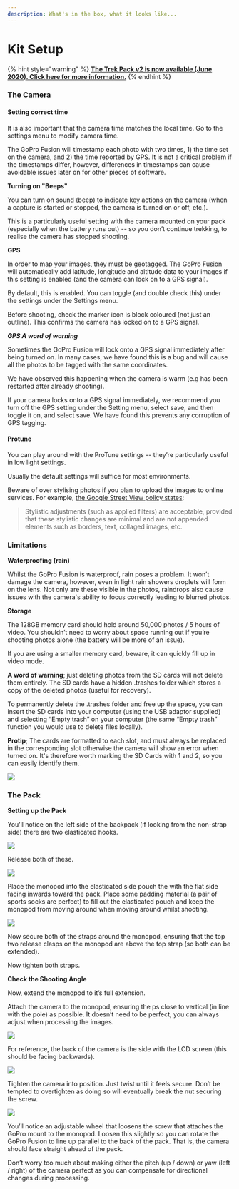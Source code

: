 ```yaml
---
description: What's in the box, what it looks like...
---
```


# Kit Setup

{% hint style="warning" %}
[**The Trek Pack v2 is now available (June 2020). Click here for more information.**](https://app.gitbook.com/@dgreenwood-trekview/s/trek-view/\~/drafts/-MGZS3QJdkKSR1bua7Ub/trek-pack/v2)**​**​
{% endhint %}

### The Camera

#### Setting correct time

It is also important that the camera time matches the local time. Go to the settings menu to modify camera time.

The GoPro Fusion will timestamp each photo with two times, 1) the time set on the camera, and 2) the time reported by GPS. It is not a critical problem if the timestamps differ, however, differences in timestamps can cause avoidable issues later on for other pieces of software.

**Turning on "Beeps"**

You can turn on sound (beep) to indicate key actions on the camera (when a capture is started or stopped, the camera is turned on or off, etc.).

This is a particularly useful setting with the camera mounted on your pack (especially when the battery runs out)  -- so you don’t continue trekking, to realise the camera has stopped shooting.&#x20;

**GPS**

In order to map your images, they must be geotagged. The GoPro Fusion will automatically add latitude, longitude and altitude data to your images if this setting is enabled (and the camera can lock on to a GPS signal).

By default, this is enabled. You can toggle (and double check this) under the settings under the Settings menu.

Before shooting, check the marker icon is block coloured (not just an outline). This confirms the camera has locked on to a GPS signal.

_**GPS A word of warning**_

Sometimes the GoPro Fusion will lock onto a GPS signal immediately after being turned on. In many cases, we have found this is a bug and will cause all the photos to be tagged with the same coordinates.

We have observed this happening when the camera is warm (e.g has been restarted after already shooting).

If your camera locks onto a GPS signal immediately, we recommend you turn off the GPS setting under the Setting menu, select save, and then toggle it on, and select save. We have found this prevents any corruption of GPS tagging.

#### Protune

You can play around with the ProTune settings -- they’re particularly useful in low light settings.

Usually the default settings will suffice for most environments.

Beware of over stylising photos if you plan to upload the images to online services. For example, [the Google Street View policy states](https://support.google.com/contributionpolicy/answer/7411351):

> Stylistic adjustments (such as applied filters) are acceptable, provided that these stylistic changes are minimal and are not appended elements such as borders, text, collaged images, etc.

### Limitations

**Waterproofing (rain)**

Whilst the GoPro Fusion is waterproof, rain poses a problem. It won’t damage the camera, however, even in light rain showers droplets will form on the lens. Not only are these visible in the photos, raindrops also cause issues with the camera's ability to focus correctly leading to blurred photos.

**Storage**

The 128GB memory card should hold around 50,000 photos / 5 hours of video. You shouldn’t need to worry about space running out if you’re shooting photos alone (the battery will be more of an issue).

If you are using a smaller memory card, beware, it can quickly fill up in video mode.

**A word of warning**; just deleting photos from the SD cards will not delete them entirely. The SD cards have a hidden .trashes folder which stores a copy of the deleted photos (useful for recovery).&#x20;

To permanently delete the .trashes folder and free up the space, you can insert the SD cards into your computer (using the USB adaptor supplied) and selecting “Empty trash” on your computer (the same “Empty trash” function you would use to delete files locally).

**Protip**; The cards are formatted to each slot, and must always be replaced in the corresponding slot otherwise the camera will show an error when turned on. It's therefore worth marking the SD Cards with 1 and 2, so you can easily identify them.

![](https://lh6.googleusercontent.com/l-dYxnDzY0B7UbucbcyYnlVq4nmGW28PCl8GbP8DGHY4-2qRc\_9oE3rbo2CvqLOYrQfxh-5S\_uwqeEJAiGTrUHB5cD5w80UmVdWamwf5hUquMtcsWKiVlJF8OSIsgh0JMspxLzIL)

### The Pack

**Setting up the Pack**

You’ll notice on the left side of the backpack (if looking from the non-strap side) there are two elasticated hooks.

![](https://lh3.googleusercontent.com/CzvSz7xHswZlvtCzwlVvQlQmufQlZUCfDv5rksMyfjEqYH0H-ctiJuqLdWGZP7xDV0ZekNuw8Zs9QB7X8Q31BKdl4QZac2UUttJPRRFMTp\_j8rOujztGO6N2dg-P\_u\_O7eiELoVW)

Release both of these.

![](https://lh3.googleusercontent.com/xI\_3KYNyxt2fWxf65CZ5g3\_siatlaShM4Qm1BWl5kebFCpWIQQPW2e1ELOZfPLa4Np3-4xuk8gpMkPR6x-Ps3ONSYYb2a3uKbxBriNj8K8itzE3lpf6zrRC0FNz5tyKSRc-6tcF8)

Place the monopod into the elasticated side pouch the with the flat side facing inwards toward the pack. Place some padding material (a pair of sports socks are perfect) to fill out the elasticated pouch and keep the monopod from moving around when moving around whilst shooting.

![](https://lh6.googleusercontent.com/JcpbmvgfjmIqviaH0maR0SlhwDLmizINFWAeq5Lrccp3CmKLwv4RGFPW-\_JjvIPk14\_OJzlGMVtoIuoZuN0XzSSvJJ4pUrgKicBnSgzkL-T9hZnSNMTYz-QXwCx7ih7BBgRpfCEy)

Now secure both of the straps around the monopod, ensuring that the top two release clasps on the monopod are above the top strap (so both can be extended).

Now tighten both straps.

**Check the Shooting Angle**

Now, extend the monopod to it’s full extension.

Attach the camera to the monopod, ensuring the ps close to vertical (in line with the pole) as possible. It doesn’t need to be perfect, you can always adjust when processing the images.

![](https://lh4.googleusercontent.com/ZciebnpcNs0bYQehcpp1v6P\_Tfx5bezfcgWledYc\_aidFl0CNEI0aG-cNrj-DBmhOSFXKRvn3AEJeDT2-IjQj5KunHbgUt5ufX4ksFxAbo7fDfS\_KIEIUTQN5xDwyi4UCrGeVYki)

For reference, the back of the camera is the side with the LCD screen (this should be facing backwards).

![](https://lh5.googleusercontent.com/i8hmH1l1MoKHhSfaoDHskck8CZxrU6czQuV-WZjfvTtEmJNZPemGNfFnFjcpdGNuHYAf4lJsPTEgylYIHwP4V36T\_g1Tnbw31DTqs9D015Owg0KC\_rRc5-G-lrta71NpF2-nHRLR)

Tighten the camera into position. Just twist until it feels secure. Don’t be tempted to overtighten as doing so will eventually break the nut securing the screw.

![](https://lh3.googleusercontent.com/q2LIS8ZW9Ehe7o6jAJG0mZZW06QGKkKKk4Uy6LVfML9epIns6nrmmpR9BHKnoyE1-0aNTHi2\_PcJqy0Bk60Vwel4o5cgDR5OAWXSet2Weu033UThFns9m7KYcvU9PbpYt1csVaT-)

You’ll notice an adjustable wheel that loosens the screw that attaches the GoPro mount to the monopod. Loosen this slightly so you can rotate the GoPro Fusion to line up parallel to the back of the pack. That is, the camera should face straight ahead of the pack.

Don’t worry too much about making either the pitch (up / down) or yaw (left / right) of the camera perfect as you can compensate for directional changes during processing.
